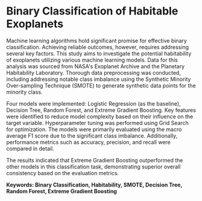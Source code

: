 # Binary Classification of Habitable Exoplanets

Machine learning algorithms hold significant promise for effective binary classification. Achieving reliable outcomes, however, requires addressing several key factors. This study aims to investigate the potential habitability of exoplanets utilizing various machine learning models. Data for this analysis was sourced from NASA's Exoplanet Archive and the Planetary Habitability Laboratory. Thorough data preprocessing was conducted, including addressing notable class imbalance using the Synthetic Minority Over-sampling Technique (SMOTE) to generate synthetic data points for the minority class.

Four models were implemented: Logistic Regression (as the baseline), Decision Tree, Random Forest, and Extreme Gradient Boosting. Key features were identified to reduce model complexity based on their influence on the target variable. Hyperparameter tuning was performed using Grid Search for optimization. The models were primarily evaluated using the macro average F1 score due to the significant class imbalance. Additionally, performance metrics such as accuracy, precision, and recall were compared in detail. 

The results indicated that Extreme Gradient Boosting outperformed the other models in this classification task, demonstrating superior overall consistency based on the evaluation metrics. 

**Keywords: Binary Classification, Habitability, SMOTE, Decision Tree, Random Forest, Extreme Gradient Boosting**
